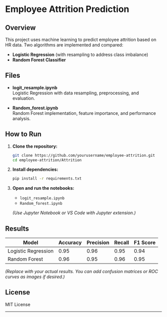 # Employee Attrition Prediction

## Overview

This project uses machine learning to predict employee attrition based on HR data. Two algorithms are implemented and compared:

- **Logistic Regression** (with resampling to address class imbalance)
- **Random Forest Classifier**

## Files

- **logit_resample.ipynb**  
  Logistic Regression with data resampling, preprocessing, and evaluation.

- **Random_forest.ipynb**  
  Random Forest implementation, feature importance, and performance analysis.

## How to Run

1. **Clone the repository:**
   ```sh
   git clone https://github.com/yourusername/employee-attrition.git
   cd employee-attrition/Attrition
   ```

2. **Install dependencies:**
   ```sh
   pip install -r requirements.txt
   ```

3. **Open and run the notebooks:**
   - `logit_resample.ipynb`
   - `Random_forest.ipynb`

   *(Use Jupyter Notebook or VS Code with Jupyter extension.)*

## Results

| Model                | Accuracy | Precision | Recall | F1 Score |
|----------------------|----------|-----------|--------|----------|
| Logistic Regression  | 0.95     | 0.96      | 0.95   | 0.94     |
| Random Forest        | 0.96     | 0.95      | 0.96   | 0.95     |

*(Replace with your actual results. You can add confusion matrices or ROC curves as images if desired.)*



## License

MIT License

---
